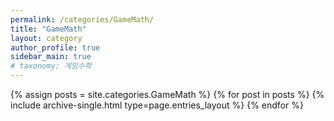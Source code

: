 ```yaml
---
permalink: /categories/GameMath/
title: "GameMath"
layout: category
author_profile: true
sidebar_main: true
# taxonomy: 게임수학
---
```

{% assign posts = site.categories.GameMath %}
{% for post in posts %} 
{% include archive-single.html type=page.entries_layout %} 
{% endfor %}